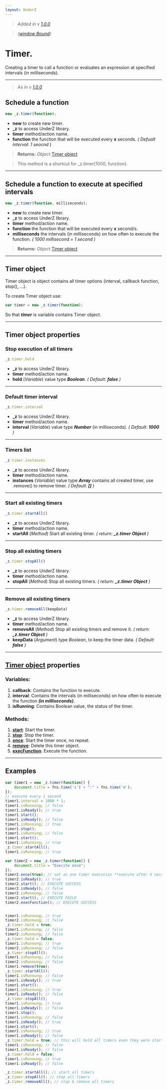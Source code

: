 ```yaml
---
layout: UnderZ
---
```

> _Added in v [1.0.0](https://github.com/hlaCk/UnderZ/tree/clean1.0.0)_

> _([window Bound](http://hlack.xyz/UnderZ/Features#variables--methods-window-bound))_

# Timer.
Creating a timer to call a function or evaluates an expression at specified intervals (in milliseconds).


***


> _As in v [1.0.0](https://github.com/hlaCk/UnderZ/tree/clean1.0.0)_

## Schedule a function 
```js
new _z.timer(function);
```

* **new** to create new timer.
* **_z** to access UnderZ library.
* **timer** method/action name.
* **function** the function that will be executed every **x** seconds.  _( Defualt interval: 1 seocnd )_

> **Returns:** _Object_ [Timer object](http://hlack.xyz/UnderZ/-timer()#timer-object)

> This method is a shortcut for _z.timer(1000, function).


***


## Schedule a function to execute at specified intervals
```js
new _z.timer(function, milliseconds);
```

* **new** to create new timer.
* **_z** to access UnderZ library.
* **timer** method/action name.
* **function** the function that will be executed every **x** second/s.
* **milliseconds** the intervals (in milliseconds) on how often to execute the function. _( 1000 millisecond = 1 second )_

> **Returns:** _Object_ [Timer object](http://hlack.xyz/UnderZ/-timer()#timer-object)


***


## Timer object
Timer object is object contains all timer options (interval, callback function, stop(), ...).

To create Timer object use:

```js
var timer = new _z.timer(function);
```

So that _**timer**_ is variable contains Timer object.


***


## Timer object properties

### Stop execution of all timers
```js
_z.timer.hold
```

* **_z** to access UnderZ library.
* **timer** method/action name.
* **hold** (_Variable_) value type **_Boolean_**. _( Default: **false** )_


***


### Default timer interval
```js
_z.timer.interval
```

* **_z** to access UnderZ library.
* **timer** method/action name.
* **interval** (_Variable_) value type **_Number_** (in milliseconds). _( Default: **1000** )_


***


### Timers list
```js
_z.timer.instances
```

* **_z** to access UnderZ library.
* **timer** method/action name.
* **instances** (_Variable_) value type **_Array_** contains all created timer, use .remove() to remove timer. _( Default: **[]** )_


***


### Start all existing timers
```js
_z.timer.startAll()
```

* **_z** to access UnderZ library.
* **timer** method/action name.
* **startAll** (_Method_) Start all existing timer. _( return: **_z.timer Object** )_


***


### Stop all existing timers
```js
_z.timer.stopAll()
```

* **_z** to access UnderZ library.
* **timer** method/action name.
* **stopAll** (_Method_) Stop all existing timers. _( return: **_z.timer Object** )_


***


### Remove all existing timers
```js
_z.timer.removeAll(keepData)
```

* **_z** to access UnderZ library.
* **timer** method/action name.
* **removeAll** (_Method_) Stop all existing timers and remove it. _( return: **_z.timer Object** )_
* **keepData** (_Argument_) type _Boolean_, to keep the timer data. _( Default: **false** )_


***



## [Timer object](http://hlack.xyz/UnderZ/-timer()#timer-object) properties
### **Variables:**
1. **callback**: Contains the function to execute.
2. **interval**: Contains the intervals (in milliseconds) on how often to execute the function **_(in milliseconds)_**.
3. **isRunning**: Contains Boolean value, the status of the timer.

### **Methods:**
1. [**start**](http://hlack.xyz/UnderZ/-timer().start()): Start the timer.
2. [**stop**](http://hlack.xyz/UnderZ/-timer().stop()): Stop the timer.
3. [**once**](http://hlack.xyz/UnderZ/-timer().once()): Start the timer once, no repeat.
4. [**remove**](http://hlack.xyz/UnderZ/-timer().remove()): Delete this timer object.
5. [**execFunction**](http://hlack.xyz/UnderZ/-timer().execFunction()): Execute the function.


***


## Examples

```js
var timer1 = new _z.timer(function() {
    document.title = fns.time('s') + ":" + fns.time('m');
});
// execute every 1 second
timer1.interval = 1000 * 1;
timer1.isRunning; // false
timer1.isReady(); // true
timer1.start();
timer1.isReady(); // false
timer1.isRunning; // true
timer1.stop();
timer1.isRunning; // false
timer1.start();
timer1.isRunning; // true
_z.timer.startAll();
timer1.isRunning; // true

var timer2 = new _z.timer(function() {
    document.title = "Execite once";
});
timer2.once(true); // set as one timer execution **execute after X second**
timer2.isReady(); // true
timer2.start(); // EXECUTE SUCCESS
timer2.isReady(); // false
timer2.isRunnung; // false
timer2.start(); // EXECUTE FAILD
timer2.execFunction(); // EXECUTE SUCCESS


timer1.isRunnung; // true
timer2.isRunnung; // false
_z.timer.hold = true;
timer1.isRunnung; // false
timer2.isRunnung; // false
_z.timer.hold = false;
timer1.isRunnung; // true
timer2.isRunnung; // false
_z.timer.stopAll();
timer1.isRunnung; // false
timer2.isRunnung; // false
timer1.remove(true);
_z.timer.startAll();
timer1.isRunnung; // false
timer1.isReady(); // true
timer1.start();
timer1.isRunnung; // true
timer1.isReady(); // false
_z.timer.stopAll();
timer1.isRunnung; // true
timer1.isReady(); // false
timer1.stop();
timer1.isRunnung; // false
timer1.isReady(); // true
timer1.start();
timer1.isRunnung; // true
timer1.isReady(); // false
_z.timer.hold = true; // this will hold all timers even they were started
timer1.isRunnung; // false
timer1.isReady(); // false
_z.timer.hold = false;
timer1.isRunnung; // true
timer1.isReady(); // false

_z.timer.startAll(); // start all timers
_z.timer.stopAll(); // stop all timers
_z.timer.removeAll(); // stop & remove all timers
```
